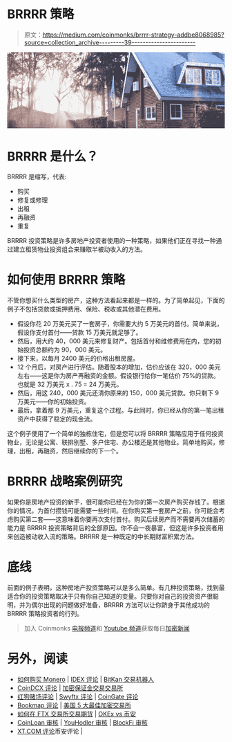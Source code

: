 # BRRRR 策略

> 原文：<https://medium.com/coinmonks/brrrr-strategy-addbe8068985?source=collection_archive---------39----------------------->

![](img/93b191cd0060bda83aab154297a17bed.png)

# BRRRR 是什么？

BRRRR 是缩写，代表:

*   购买
*   修复或修理
*   出租
*   再融资
*   重复

BRRRR 投资策略是许多房地产投资者使用的一种策略，如果他们正在寻找一种通过建立租赁物业投资组合来赚取半被动收入的方法。

# 如何使用 BRRRR 策略

不管你想买什么类型的房产，这种方法看起来都是一样的。为了简单起见，下面的例子不包括贷款或抵押费用、保险、税收或其他潜在费用。

*   假设你花 20 万美元买了一套房子，你需要大约 5 万美元的首付。简单来说，假设你支付首付——贷款 15 万美元就足够了。
*   然后，用大约 40，000 美元来修复财产。包括首付和维修费用在内，您的初始投资总额约为 90，000 美元。
*   接下来，以每月 2400 美元的价格出租房屋。
*   12 个月后，对房产进行评估。随着股本的增加，估价应该在 320，000 美元左右——这是你为房产再融资的金额。假设银行给你一笔估价 75%的贷款。也就是 32 万美元 x . 75 = 24 万美元。
*   然后，用这 240，000 美元还清你原来的 150，000 美元贷款。你只剩下 9 万美元——你的初始投资。
*   最后，拿着那 9 万美元，重复这个过程。与此同时，你已经从你的第一笔出租资产中获得了稳定的现金流。

这个例子使用了一个简单的独栋住宅，但是您可以将 BRRRR 策略应用于任何投资物业，无论是公寓、联排别墅、多户住宅、办公楼还是其他物业。简单地购买，修理，出租，再融资，然后继续你的下一个。

# BRRRR 战略案例研究

如果你是房地产投资的新手，很可能你已经在为你的第一次房产购买存钱了。根据你的情况，为首付攒钱可能需要一些时间。在你购买第一套房产之前，你可能会考虑购买第二套——这意味着你要再次支付首付。购买后续房产而不需要再次储蓄的能力是 BRRRR 投资策略背后的全部原因。你不会一夜暴富，但这是许多投资者用来创造被动收入流的策略。BRRRR 是一种既定的中长期财富积累方法。

# 底线

前面的例子表明，这种房地产投资策略可以是多么简单。有几种投资策略，找到最适合你的投资策略取决于只有你自己知道的变量。只要你对自己的投资资产很聪明，并为偶尔出现的问题做好准备，BRRRR 方法可以让你跻身于其他成功的 BRRRR 策略投资者的行列。

> 加入 Coinmonks [电报频道](https://t.me/coincodecap)和 [Youtube 频道](https://www.youtube.com/c/coinmonks/videos)获取每日[加密新闻](http://coincodecap.com/)

# 另外，阅读

*   [如何购买 Monero](https://coincodecap.com/buy-monero) | [IDEX 评论](https://coincodecap.com/idex-review) | [BitKan 交易机器人](https://coincodecap.com/bitkan-trading-bot)
*   [CoinDCX 评论](/coinmonks/coindcx-review-8444db3621a2) | [加密保证金交易交易所](https://coincodecap.com/crypto-margin-trading-exchanges)
*   [红狗赌场评论](https://coincodecap.com/red-dog-casino-review) | [Swyftx 评论](https://coincodecap.com/swyftx-review) | [CoinGate 评论](https://coincodecap.com/coingate-review)
*   [Bookmap 评论](https://coincodecap.com/bookmap-review-2021-best-trading-software) | [美国 5 大最佳加密交易所](https://coincodecap.com/crypto-exchange-usa)
*   [如何在 FTX 交易所交易期货](https://coincodecap.com/ftx-futures-trading) | [OKEx vs 币安](https://coincodecap.com/okex-vs-binance)
*   [CoinLoan 审核](https://coincodecap.com/coinloan-review) | [YouHodler 审核](/coinmonks/youhodler-4-easy-ways-to-make-money-98969b9689f2) | [BlockFi 审核](https://coincodecap.com/blockfi-review)
*   [XT.COM 评论](https://coincodecap.com/profittradingapp-for-binance)币安评论 |